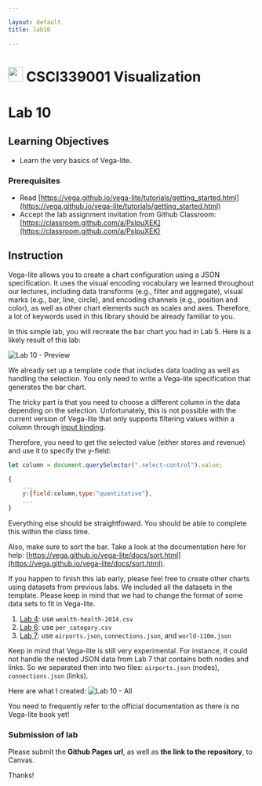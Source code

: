 ```yaml
--- 

layout: default
title: lab10

---
```


# <img src="img/instruction/logo.png" width="30px"> CSCI339001 Visualization


# Lab 10


## Learning Objectives

- Learn the very basics of Vega-lite.

### Prerequisites

- Read [https://vega.github.io/vega-lite/tutorials/getting_started.html](https://vega.github.io/vega-lite/tutorials/getting_started.html)
- Accept the lab assignment invitation from Github Classroom: 
	[https://classroom.github.com/a/PsIpuXEK](https://classroom.github.com/a/PsIpuXEK)


## Instruction

Vega-lite allows you to create a chart configuration using a JSON specification. It uses the visual encoding vocabulary we learned throughout our lectures, including data transforms (e.g., filter and aggregate), visual marks (e.g., bar, line, circle), and encoding channels (e.g., position and color), as well as other chart elements such as scales and axes. Therefore, a lot of keywords used in this library should be already familiar to you. 



In this simple lab, you will recreate the bar chart you had in Lab 5. Here is a likely result of this lab:

![Lab 10 - Preview](img/instruction/lab10-preview.gif?raw=true "Lab 10 - Preview")



We already set up a template code that includes data loading as well as handling the selection. You only need to write a Vega-lite specification that generates the bar chart. 

The tricky part is that you need to choose a different column in the data depending on the selection. Unfortunately, this is not possible with the current version of Vega-lite that only supports filtering values within a column through [input binding](https://vega.github.io/vega-lite/examples/interactive_query_widgets.html). 

Therefore, you need to get the selected value (either stores and revenue) and use it to specify the y-field:


```javascript
let column = document.querySelector(".select-control").value;

{
    ...
    y:{field:column,type:"quantitative"},
    ...
}

```

Everything else should be straightfoward. You should be able to complete this within the class time.

Also, make sure to sort the bar. Take a look at the documentation here for help: [https://vega.github.io/vega-lite/docs/sort.html](https://vega.github.io/vega-lite/docs/sort.html).


If you happen to finish this lab early, please feel free to create other charts using datasets from previous labs. We included all the datasets in the template. Please keep in mind that we had to change the format of some data sets to fit in Vega-lite.

1. [Lab 4](https://bcviscourse.github.io/lab4/instruction): use `wealth-health-2014.csv`
2. [Lab 6](https://bcviscourse.github.io/lab6/instruction): use `per_category.csv`
3. [Lab 7](https://bcviscourse.github.io/lab7/instruction): use `airports.json`, `connections.json`, and `world-110m.json`

Keep in mind that Vega-lite is still very experimental. For instance, it could not handle the nested JSON data from Lab 7 that contains both nodes and links. So we separated then into two files: `airports.json` (nodes), `connections.json` (links).


Here are what I created:
![Lab 10 - All](img/instruction/lab10-all.gif?raw=true "Lab 10 - All")

You need to frequently refer to the official documentation as there is no Vega-lite book yet! 


### Submission of lab 

Please submit the **Github Pages url**, as well as **the link to the repository**, to Canvas.

Thanks!
